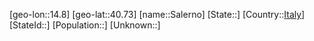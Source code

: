 ﻿---
location: [40.73,14.8]
type: City
tags:
- geo/City


SpocWebEntityId: 33884
isDeleted: false
confidential: public

---
[geo-lon::14.8]
[geo-lat::40.73]
[name::Salerno]
[State::]
[Country::[Italy](geo/Continent/Europe/Italy.md)]
[StateId::]
[Population::]
[Unknown::]

